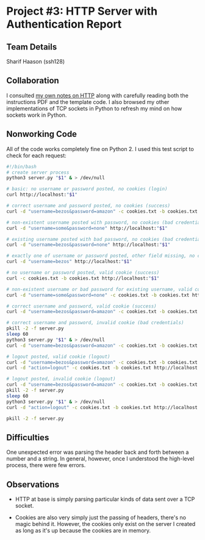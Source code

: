 # Project #3: HTTP Server with Authentication Report

## Team Details

Sharif Haason (ssh128)

## Collaboration

I consulted [my own notes on HTTP](https://sharifhsn.github.io/http/) along with carefully reading both the instructions PDF and the template code. I also browsed my other implementations of TCP sockets in Python to refresh my mind on how sockets work in Python.

## Nonworking Code

All of the code works completely fine on Python 2. I used this test script to check for each request:

```bash
#!/bin/bash
# create server process
python3 server.py "$1" & > /dev/null

# basic: no username or password posted, no cookies (login)
curl http://localhost:"$1"

# correct username and password posted, no cookies (success)
curl -d "username=bezos&password=amazon" -c cookies.txt -b cookies.txt http://localhost:"$1"

# non-existent username posted with password, no cookies (bad credentials)
curl -d "username=some&password=none" http://localhost:"$1"

# existing username posted with bad password, no cookies (bad credentials)
curl -d "username=bezos&password=none" http://localhost:"$1"

# exactly one of username or password posted, other field missing, no cookies (bad credentials)
curl -d "username=bezos" http://localhost:"$1"

# no username or password posted, valid cookie (success)
curl -c cookies.txt -b cookies.txt http://localhost:"$1"

# non-existent username or bad password for existing username, valid cookie (success)
curl -d "username=some&password=none" -c cookies.txt -b cookies.txt http://localhost:"$1"

# correct username and password, valid cookie (success)
curl -d "username=bezos&password=amazon" -c cookies.txt -b cookies.txt http://localhost:"$1"

# correct username and password, invalid cookie (bad credentials)
pkill -2 -f server.py
sleep 60
python3 server.py "$1" & > /dev/null
curl -d "username=bezos&password=amazon" -c cookies.txt -b cookies.txt http://localhost:"$1"

# logout posted, valid cookie (logout)
curl -d "username=bezos&password=amazon" -c cookies.txt -b cookies.txt http://localhost:"$1" > /dev/null # regenerate cookie
curl -d "action=logout" -c cookies.txt -b cookies.txt http://localhost:"$1"

# logout posted, invalid cookie (logout)
curl -d "username=bezos&password=amazon" -c cookies.txt -b cookies.txt http://localhost:"$1" > /dev/null # regenerate cookie
pkill -2 -f server.py
sleep 60
python3 server.py "$1" & > /dev/null
curl -d "action=logout" -c cookies.txt -b cookies.txt http://localhost:"$1"

pkill -2 -f server.py

```

## Difficulties

One unexpected error was parsing the header back and forth between a number and a string. In general, however, once I understood the high-level process, there were few errors.

## Observations

- HTTP at base is simply parsing particular kinds of data sent over a TCP socket.

- Cookies are also very simply just the passing of headers, there's no magic behind it. However, the cookies only exist on the server I created as long as it's up because the cookies are in memory.


